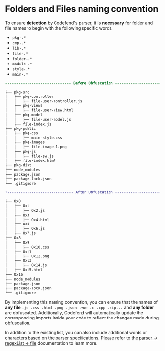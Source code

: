 # Folders and Files naming convention

To ensure <b>detection</b> by Codefend's parser, it is <b>necessary</b> for folder and file names to begin with the following specific words.

- `pkg-.*`
- `cmp-.*`
- `lib-.*`
- `file-.*`
- `folder-.*`
- `module-.*`
- `style-.*`
- `main-.*`

```diff
------------------------------ Before Obfuscation ------------------------------

├── pkg-src
│   ├── pkg-controller
│   │   ├── file-user-controller.js
│   ├── pkg-views
│   │   ├── file-user-view.html
│   ├── pkg-model
│   │   ├── file-user-model.js
│   ├── file-index.js
├── pkg-public
│   ├── pkg-css
│   │   ├── main-style.css
│   ├── pkg-images
│   │   ├── file-image-1.png
│   ├── pkg-js
│   │   ├── file-sw.js
│   ├── file-index.html
├── pkg-dist
├── node_modules
├── package.json
├── package-lock.json
└── .gitignore
```

```diff
+------------------------------ After Obfuscation ------------------------------

├── Ox0
│   ├── Ox1
│   │   ├── Ox2.js
│   ├── Ox3
│   │   ├── Ox4.html
│   ├── Ox5
│   │   ├── Ox6.js
│   ├── Ox7.js
├── Ox8
│   ├── Ox9
│   │   ├── Ox10.css
│   ├── Ox11
│   │   ├── Ox12.png
│   ├── Ox13
│   │   ├── Ox14.js
│   ├── Ox15.html
├── Ox16
├── node_modules
├── package.json
├── package-lock.json
└── .gitignore

```

By implementing this naming convention, you can ensure that the names of <b>any file</b> `.js .css .html .png .json .vue .c .cpp .zip...` and <b>any folder</b> are obfuscated. Additionally, Codefend will automatically update the corresponding imports inside your code to reflect the changes made during obfuscation.

In addition to the existing list, you can also include additional words or characters based on the parser specifications. Please refer to the [parser -> regexList -> file](../../references/configuration.md) documentation to learn more.
